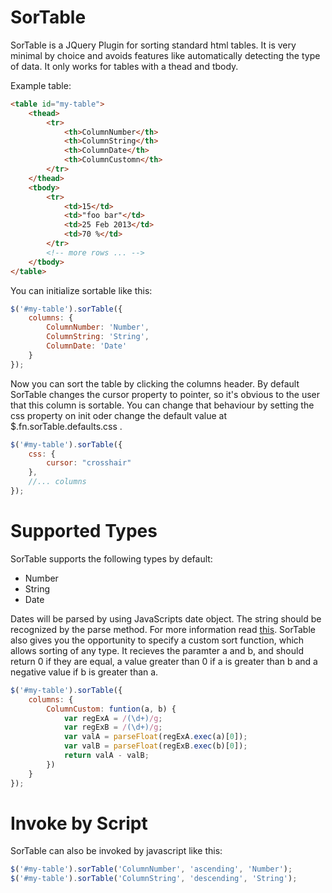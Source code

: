 SorTable
========

SorTable is a JQuery Plugin for sorting standard html tables. It is very minimal by choice and avoids features like automatically detecting the type of data. It only works for tables with a thead and tbody.

Example table:

```html
<table id="my-table">
    <thead>
        <tr>
            <th>ColumnNumber</th>
            <th>ColumnString</th>
            <th>ColumnDate</th>
            <th>ColumnCustomn</th>
        </tr>
    </thead>
    <tbody>
        <tr>
            <td>15</td>
            <td>"foo bar"</td>
            <td>25 Feb 2013</td>
            <td>70 %</td>
        </tr>
        <!-- more rows ... -->
    </tbody>
</table>
```

You can initialize sortable like this:

```javascript
$('#my-table').sorTable({
    columns: {
        ColumnNumber: 'Number',
        ColumnString: 'String',
        ColumnDate: 'Date'
    }
});
```

Now you can sort the table by clicking the columns header. By default SorTable changes the cursor property to pointer, so it's obvious to the user that this column is sortable. You can change that behaviour by setting the css property on init oder change the default value at $.fn.sorTable.defaults.css .

```javascript
$('#my-table').sorTable({
    css: {
        cursor: "crosshair"
    },
    //... columns
});
```

# Supported Types

SorTable supports the following types by default:

* Number
* String
* Date

Dates will be parsed by using JavaScripts date object. The string should be recognized by the parse method. For more information read [this](https://developer.mozilla.org/en-US/docs/JavaScript/Reference/Global_Objects/Date/parse). SorTable also gives you the opportunity to specify a custom sort function, which allows sorting of any type. It recieves the paramter a and b, and should return 0 if they are equal, a value greater than 0 if a is greater than b and a negative value if b is greater than a.

```javascript
$('#my-table').sorTable({
    columns: {
        ColumnCustom: funtion(a, b) {
            var regExA = /(\d+)/g;
            var regExB = /(\d+)/g;
            var valA = parseFloat(regExA.exec(a)[0]);
            var valB = parseFloat(regExB.exec(b)[0]);
            return valA - valB;
        })
    }
});
```


# Invoke by Script
SorTable can also be invoked by javascript like this:

```javascript
$('#my-table').sorTable('ColumnNumber', 'ascending', 'Number');
$('#my-table').sorTable('ColumnString', 'descending', 'String');
```

